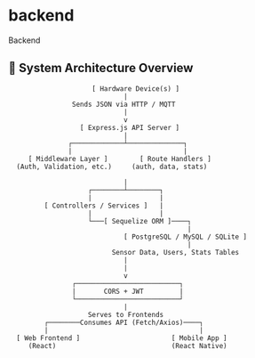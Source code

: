 # backend
Backend

## 🧭 System Architecture Overview
                         [ Hardware Device(s) ]
                                 |
                    Sends JSON via HTTP / MQTT
                                 |
                                 v
                      [ Express.js API Server ]
                                 |
                   ┌─────────────┴──────────────┐
                   |                            |
         [ Middleware Layer ]        [ Route Handlers ]
      (Auth, Validation, etc.)     (auth, data, stats)

                                 |
                        ┌────────┴────────┐
                        |                 |
             [ Controllers / Services ]   |
                        |                 |
                        └───[ Sequelize ORM ]────┐
                                                 |
                                 [ PostgreSQL / MySQL / SQLite ]
                                                 |
                              Sensor Data, Users, Stats Tables
                                 |
                                 |
                                 v
                    ┌──────────────────────────┐
                    |       CORS + JWT         |
                    └──────────────────────────┘
                                 |
                        Serves to Frontends
             ┌────────Consumes API (Fetch/Axios)────┐
             |                                      |
      [ Web Frontend ]                       [ Mobile App ]
         (React)                             (React Native)
